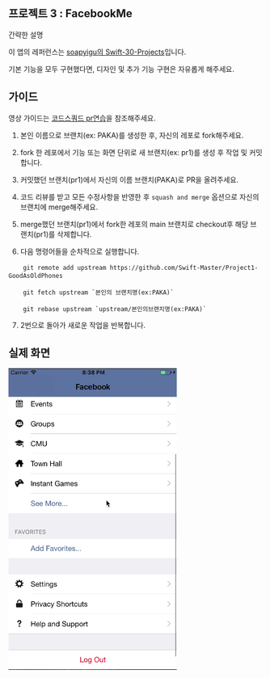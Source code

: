 ## 프로젝트 3 : FacebookMe

간략한 설명

이 앱의 레퍼런스는 [soapyigu의 Swift-30-Projects](https://github.com/soapyigu/Swift-30-Projects)입니다.

기본 기능을 모두 구현했다면, 디자인 및 추가 기능 구현은 자유롭게 해주세요.

## 가이드

영상 가이드는 [코드스쿼드 pr연습](https://www.youtube.com/watch?v=lFinZfu3QO0)을 참조해주세요.

1. 본인 이름으로 브랜치(ex: PAKA)를 생성한 후, 자신의 레포로 fork해주세요.

2. fork 한 레포에서 기능 또는 화면 단위로 새 브랜치(ex: pr1)를 생성 후 작업 및 커밋합니다. 

3. 커밋했던 브랜치(pr1)에서 자신의 이름 브랜치(PAKA)로 PR을 올려주세요.

4. 코드 리뷰를 받고 모든 수정사항을 반영한 후 `squash and merge` 옵션으로 자신의 브랜치에 merge해주세요.

5. merge했던 브랜치(pr1)에서 fork한 레포의 main 브랜치로 checkout후 해당 브랜치(pr1)를 삭제합니다.

6. 다음 명령어들을 순차적으로 실행합니다.

```
    git remote add upstream https://github.com/Swift-Master/Project1-GoodAsOldPhones
    
    git fetch upstream `본인의 브랜치명(ex:PAKA)`
    
    git rebase upstream `upstream/본인의브랜치명(ex:PAKA)`
```

7. 2번으로 돌아가 새로운 작업을 반복합니다.

## 실제 화면
![시뮬레이터화면](./FacebookMe.gif)
